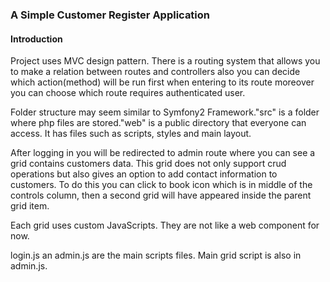 ### A Simple Customer Register Application ###

#### Introduction ####

Project uses MVC design pattern. There is a routing system that allows you to make a relation between routes and controllers also you can decide which action(method) will be run first when entering to its route moreover you can choose which route requires authenticated user.

Folder structure may seem similar to Symfony2 Framework."src" is a folder where php files are stored."web" is a public directory that everyone can access. It has files such as scripts, styles and main layout.

After logging in you will be redirected to admin route where you can see a grid contains customers data. This grid does not only support crud operations but also gives an option to add contact information to customers. To do this you can click to book icon which is in middle of the controls column, then a second grid will have appeared inside the parent grid item.

Each grid uses custom JavaScripts. They are not like a web component for now.

login.js an admin.js are the main scripts files. Main grid script is also in admin.js.